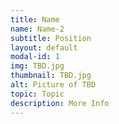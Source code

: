 ```yaml
---
title: Name
name: Name-2
subtitle: Position
layout: default
modal-id: 1
img: TBD.jpg
thumbnail: TBD.jpg
alt: Picture of TBD
topic: Topic
description: More Info
---
```

